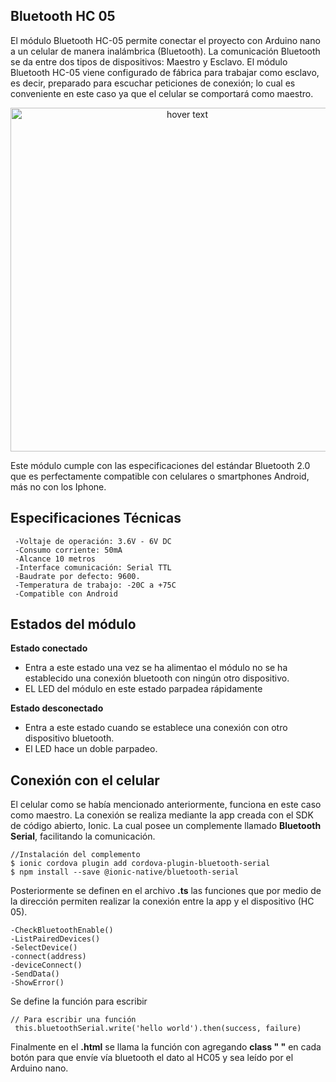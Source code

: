 ## Bluetooth HC 05
El módulo Bluetooth HC-05 permite conectar el proyecto con Arduino nano a un celular de manera inalámbrica (Bluetooth). La comunicación
Bluetooth se da entre dos tipos de dispositivos: Maestro y Esclavo.  El módulo Bluetooth HC-05 viene configurado de fábrica para trabajar 
como esclavo, es decir, preparado para escuchar peticiones de conexión; lo cual es conveniente en este caso ya que el celular se comportará
como maestro.

 <p align="center">
  <img src="https://github.com/pavanegasg/Sistemas-Embebidos/blob/master/Documentos/Imagenes/modulo-bluetooth-hc05.jpg" width="550" title="hover text">
</p>
Este módulo cumple con las especificaciones del estándar Bluetooth 2.0 que es perfectamente compatible con celulares o smartphones Android, 
más no con los Iphone. 

## Especificaciones Técnicas

     -Voltaje de operación: 3.6V - 6V DC
     -Consumo corriente: 50mA
     -Alcance 10 metros
     -Interface comunicación: Serial TTL
     -Baudrate por defecto: 9600.
     -Temperatura de trabajo: -20C a +75C
     -Compatible con Android

## Estados del módulo 

 **Estado conectado**
 
 - Entra a este estado una vez se ha alimentao el módulo no se ha establecido una conexión bluetooth con ningún otro dispositivo.
 - EL LED del módulo en este estado parpadea rápidamente
 
 **Estado desconectado**
 
 - Entra a este estado cuando se establece una conexión con otro dispositivo bluetooth.
 - El LED hace un doble parpadeo.
 
 ## Conexión con el celular
 
El celular como se había mencionado anteriormente, funciona en este caso como maestro. La conexión se realiza mediante la app creada con el SDK de código abierto, Ionic. La cual posee un complemente llamado **Bluetooth Serial**, facilitando la comunicación. 

    //Instalación del complemento
    $ ionic cordova plugin add cordova-plugin-bluetooth-serial
    $ npm install --save @ionic-native/bluetooth-serial


Posteriormente se definen en el archivo **.ts** las funciones que por medio de la dirección permiten realizar la conexión entre la app y el dispositivo (HC 05). 
  
    -CheckBluetoothEnable()
    -ListPairedDevices()
    -SelectDevice()
    -connect(address)
    -deviceConnect()
    -SendData()
    -ShowError()
    
 Se define la función para escribir 
 
    // Para escribir una función
     this.bluetoothSerial.write('hello world').then(success, failure)
     
Finalmente en el **.html** se llama la función con agregando **class " "** en cada botón para que envíe vía bluetooth el dato al HC05 y sea leído por el Arduino nano. 


   

